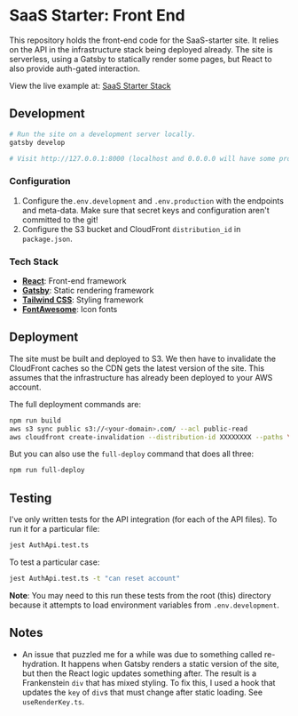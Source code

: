# SaaS Starter: Front End

This repository holds the front-end code for the SaaS-starter site. It relies on the API in the infrastructure stack being deployed already. The site is serverless, using a Gatsby to statically render some pages, but React to also provide auth-gated interaction.

View the live example at: [SaaS Starter Stack](https://saas-starter-stack.com/)

## Development

```bash
# Run the site on a development server locally.
gatsby develop

# Visit http://127.0.0.1:8000 (localhost and 0.0.0.0 will have some problems with navigation)
```

### Configuration

1. Configure the`.env.development` and `.env.production` with the endpoints and meta-data. Make sure that secret keys and configuration aren't committed to the git!
2. Configure the S3 bucket and CloudFront `distribution_id` in `package.json`.

### Tech Stack

* **[React](https://reactjs.org/)**: Front-end framework
* **[Gatsby](https://www.gatsbyjs.com/)**: Static rendering framework
* **[Tailwind CSS](https://tailwindcss.com/)**: Styling framework
* **[FontAwesome](https://fontawesome.com/)**: Icon fonts

## Deployment

The site must be built and deployed to S3. We then have to invalidate the CloudFront caches so the CDN gets the latest version of the site. This assumes that the infrastructure has already been deployed to your AWS account.

The full deployment commands are:

```bash
npm run build
aws s3 sync public s3://<your-domain>.com/ --acl public-read
aws cloudfront create-invalidation --distribution-id XXXXXXXX --paths \"/*\""
```

But you can also use the `full-deploy` command that does all three:

```bash
npm run full-deploy
```

## Testing

I've only written tests for the API integration (for each of the API files). To run it for a particular file:

```bash
jest AuthApi.test.ts
```

To test a particular case:

```bash
jest AuthApi.test.ts -t "can reset account"
```

**Note**: You may need to this run these tests from the root (this) directory because it attempts to load environment variables from `.env.development`.

## Notes

* An issue that puzzled me for a while was due to something called re-hydration. It happens when Gatsby renders a static version of the site, but then the React logic updates something after. The result is a Frankenstein `div` that has mixed styling. To fix this, I used a hook that updates the `key` of `div`s that must change after static loading. See `useRenderKey.ts`.
